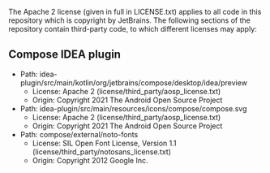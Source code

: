 The Apache 2 license (given in full in LICENSE.txt) applies to all code in this repository which is copyright by JetBrains. 
The following sections of the repository contain third-party code, 
to which different licenses may apply:

## Compose IDEA plugin

* Path: idea-plugin/src/main/kotlin/org/jetbrains/compose/desktop/idea/preview
    * License: Apache 2 (license/third_party/aosp_license.txt)
    * Origin: Copyright 2021 The Android Open Source Project
* Path: idea-plugin/src/main/resources/icons/compose/compose.svg
    * License: Apache 2 (license/third_party/aosp_license.txt)
    * Origin: Copyright 2021 The Android Open Source Project
* Path: compose/external/noto-fonts
    * License: SIL Open Font License, Version 1.1 (license/third_party/notosans_license.txt)
    * Origin: Copyright 2012 Google Inc.
